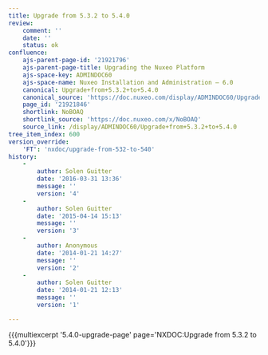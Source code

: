 ```yaml
---
title: Upgrade from 5.3.2 to 5.4.0
review:
    comment: ''
    date: ''
    status: ok
confluence:
    ajs-parent-page-id: '21921796'
    ajs-parent-page-title: Upgrading the Nuxeo Platform
    ajs-space-key: ADMINDOC60
    ajs-space-name: Nuxeo Installation and Administration — 6.0
    canonical: Upgrade+from+5.3.2+to+5.4.0
    canonical_source: 'https://doc.nuxeo.com/display/ADMINDOC60/Upgrade+from+5.3.2+to+5.4.0'
    page_id: '21921846'
    shortlink: NoBOAQ
    shortlink_source: 'https://doc.nuxeo.com/x/NoBOAQ'
    source_link: /display/ADMINDOC60/Upgrade+from+5.3.2+to+5.4.0
tree_item_index: 600
version_override:
    'FT': 'nxdoc/upgrade-from-532-to-540'
history:
    -
        author: Solen Guitter
        date: '2016-03-31 13:36'
        message: ''
        version: '4'
    -
        author: Solen Guitter
        date: '2015-04-14 15:13'
        message: ''
        version: '3'
    -
        author: Anonymous
        date: '2014-01-21 14:27'
        message: ''
        version: '2'
    -
        author: Solen Guitter
        date: '2014-01-21 12:13'
        message: ''
        version: '1'

---
```

{{{multiexcerpt '5.4.0-upgrade-page' page='NXDOC:Upgrade from 5.3.2 to 5.4.0'}}}
